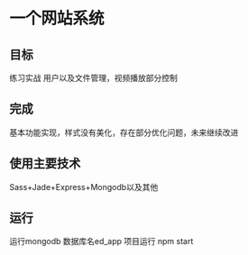# 一个网站系统
## 目标
练习实战
用户以及文件管理，视频播放部分控制
## 完成
基本功能实现，样式没有美化，存在部分优化问题，未来继续改进
## 使用主要技术
Sass+Jade+Express+Mongodb以及其他
## 运行
运行mongodb 数据库名ed_app
项目运行 npm start

